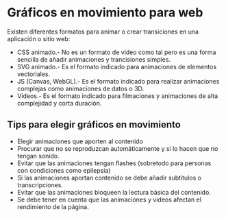 # Gráficos en movimiento para web

Existen diferentes formatos para animar o crear transiciones en una aplicación o sitio web:

- CSS animado.- No es un formato de video como tal pero es una forma sencilla de añadir animaciones y trancisiones simples.
- SVG animado.- Es el formato indicado para animaciones de elementos vectoriales.
- JS (Canvas, WebGL).- Es el formato indicado para realizar animaciones complejas como animaciones de datos o 3D.
- Videos.- Es el formato indicado para filmaciones y animaciones de alta complejidad y corta duración.

## Tips para elegir gráficos en movimiento

- Elegir animaciones que aporten al contenido
- Procurar que no se reproduzcan automáticamente y si lo hacen que no tengan sonido.
- Evitar que las animaciones tengan flashes (sobretodo para personas con condiciones como epilepsia)
- Si las animaciones aportan contenido se debe añadir subtítulos o transcripciones.
- Evitar que las animaciones bloqueen la lectura básica del contenido.
- Se debe tener en cuenta que las animaciones y videos afectan el rendimiento de la página.

